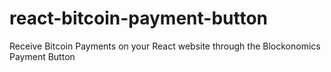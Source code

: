 # react-bitcoin-payment-button
Receive Bitcoin Payments on your React website through the Blockonomics Payment Button
